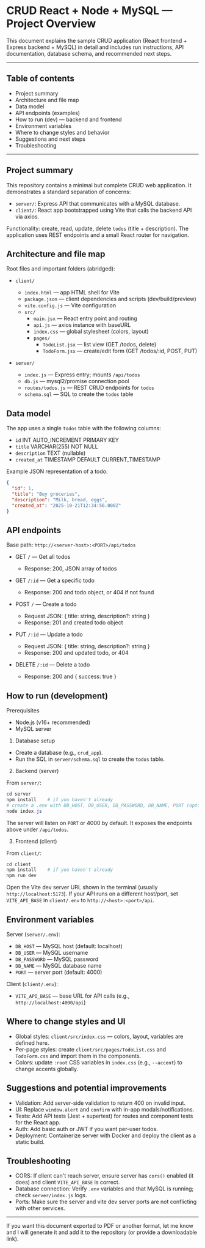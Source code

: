 # CRUD React + Node + MySQL — Project Overview

This document explains the sample CRUD application (React frontend + Express backend + MySQL) in detail and includes run instructions, API documentation, database schema, and recommended next steps.

---

## Table of contents

- Project summary
- Architecture and file map
- Data model
- API endpoints (examples)
- How to run (dev) — backend and frontend
- Environment variables
- Where to change styles and behavior
- Suggestions and next steps
- Troubleshooting

---

## Project summary

This repository contains a minimal but complete CRUD web application. It demonstrates a standard separation of concerns:

- `server/`: Express API that communicates with a MySQL database.
- `client/`: React app bootstrapped using Vite that calls the backend API via axios.

Functionality: create, read, update, delete `todos` (title + description). The application uses REST endpoints and a small React router for navigation.

## Architecture and file map

Root files and important folders (abridged):

- `client/`

  - `index.html` — app HTML shell for Vite
  - `package.json` — client dependencies and scripts (dev/build/preview)
  - `vite.config.js` — Vite configuration
  - `src/`
    - `main.jsx` — React entry point and routing
    - `api.js` — axios instance with baseURL
    - `index.css` — global stylesheet (colors, layout)
    - `pages/`
      - `TodoList.jsx` — list view (GET /todos, delete)
      - `TodoForm.jsx` — create/edit form (GET /todos/:id, POST, PUT)

- `server/`
  - `index.js` — Express entry; mounts `/api/todos`
  - `db.js` — mysql2/promise connection pool
  - `routes/todos.js` — REST CRUD endpoints for `todos`
  - `schema.sql` — SQL to create the `todos` table

## Data model

The app uses a single `todos` table with the following columns:

- `id` INT AUTO_INCREMENT PRIMARY KEY
- `title` VARCHAR(255) NOT NULL
- `description` TEXT (nullable)
- `created_at` TIMESTAMP DEFAULT CURRENT_TIMESTAMP

Example JSON representation of a todo:

```json
{
  "id": 1,
  "title": "Buy groceries",
  "description": "Milk, bread, eggs",
  "created_at": "2025-10-21T12:34:56.000Z"
}
```

## API endpoints

Base path: `http://<server-host>:<PORT>/api/todos`

- GET `/` — Get all todos

  - Response: 200, JSON array of todos

- GET `/:id` — Get a specific todo

  - Response: 200 and todo object, or 404 if not found

- POST `/` — Create a todo

  - Request JSON: { title: string, description?: string }
  - Response: 201 and created todo object

- PUT `/:id` — Update a todo

  - Request JSON: { title: string, description?: string }
  - Response: 200 and updated todo, or 404

- DELETE `/:id` — Delete a todo
  - Response: 200 and { success: true }

## How to run (development)

Prerequisites

- Node.js (v16+ recommended)
- MySQL server

1. Database setup

- Create a database (e.g., `crud_app`).
- Run the SQL in `server/schema.sql` to create the `todos` table.

2. Backend (server)

From `server/`:

```powershell
cd server
npm install    # if you haven't already
# create a .env with DB_HOST, DB_USER, DB_PASSWORD, DB_NAME, PORT (optional)
node index.js
```

The server will listen on `PORT` or 4000 by default. It exposes the endpoints above under `/api/todos`.

3. Frontend (client)

From `client/`:

```powershell
cd client
npm install    # if you haven't already
npm run dev
```

Open the Vite dev server URL shown in the terminal (usually `http://localhost:5173`). If your API runs on a different host/port, set `VITE_API_BASE` in `client/.env` to `http://<host>:<port>/api`.

## Environment variables

Server (`server/.env`):

- `DB_HOST` — MySQL host (default: localhost)
- `DB_USER` — MySQL username
- `DB_PASSWORD` — MySQL password
- `DB_NAME` — MySQL database name
- `PORT` — server port (default: 4000)

Client (`client/.env`):

- `VITE_API_BASE` — base URL for API calls (e.g., `http://localhost:4000/api`)

## Where to change styles and UI

- Global styles: `client/src/index.css` — colors, layout, variables are defined here.
- Per-page styles: create `client/src/pages/TodoList.css` and `TodoForm.css` and import them in the components.
- Colors: update `:root` CSS variables in `index.css` (e.g., `--accent`) to change accents globally.

## Suggestions and potential improvements

- Validation: Add server-side validation to return 400 on invalid input.
- UI: Replace `window.alert` and `confirm` with in-app modals/notifications.
- Tests: Add API tests (Jest + supertest) for routes and component tests for the React app.
- Auth: Add basic auth or JWT if you want per-user todos.
- Deployment: Containerize server with Docker and deploy the client as a static build.

## Troubleshooting

- CORS: If client can't reach server, ensure server has `cors()` enabled (it does) and client `VITE_API_BASE` is correct.
- Database connection: Verify `.env` variables and that MySQL is running; check `server/index.js` logs.
- Ports: Make sure the server and vite dev server ports are not conflicting with other services.

---

If you want this document exported to PDF or another format, let me know and I will generate it and add it to the repository (or provide a downloadable link).
